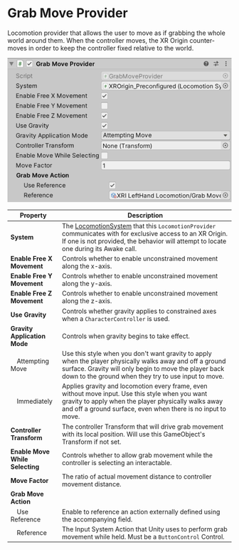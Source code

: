 ﻿# Grab Move Provider

Locomotion provider that allows the user to move as if grabbing the whole world around them. When the controller moves, the XR Origin counter-moves in order to keep the controller fixed relative to the world.

![GrabMoveProvider](images/grab-move-provider.png)

| **Property** | **Description** |
|---|---|
| **System** | The [LocomotionSystem](locomotion-system.md) that this `LocomotionProvider` communicates with for exclusive access to an XR Origin. If one is not provided, the behavior will attempt to locate one during its Awake call. |
| **Enable Free X Movement** | Controls whether to enable unconstrained movement along the x-axis. |
| **Enable Free Y Movement** | Controls whether to enable unconstrained movement along the y-axis. |
| **Enable Free Z Movement** | Controls whether to enable unconstrained movement along the z-axis. |
| **Use Gravity** | Controls whether gravity applies to constrained axes when a `CharacterController` is used. |
| **Gravity Application Mode** | Controls when gravity begins to take effect. |
| &emsp;Attempting Move | Use this style when you don't want gravity to apply when the player physically walks away and off a ground surface. Gravity will only begin to move the player back down to the ground when they try to use input to move. |
| &emsp;Immediately | Applies gravity and locomotion every frame, even without move input. Use this style when you want gravity to apply when the player physically walks away and off a ground surface, even when there is no input to move. |
| **Controller Transform** | The controller Transform that will drive grab movement with its local position. Will use this GameObject's Transform if not set. |
| **Enable Move While Selecting** | Controls whether to allow grab movement while the controller is selecting an interactable. |
| **Move Factor** | The ratio of actual movement distance to controller movement distance. |
| **Grab Move Action** | |
| &emsp;Use Reference | Enable to reference an action externally defined using the accompanying field. |
| &emsp;Reference | The Input System Action that Unity uses to perform grab movement while held. Must be a `ButtonControl` Control. |
